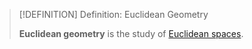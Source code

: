 >[!DEFINITION] Definition: Euclidean Geometry
>
>**Euclidean geometry** is the study of [Euclidean spaces](Euclidean%20Space.md).
>